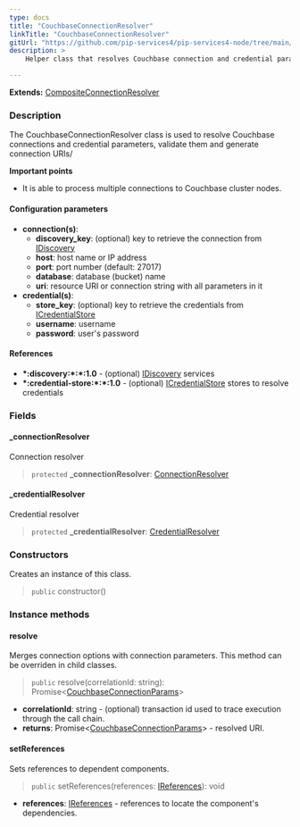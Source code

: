```yaml
---
type: docs
title: "CouchbaseConnectionResolver"
linkTitle: "CouchbaseConnectionResolver"
gitUrl: "https://github.com/pip-services4/pip-services4-node/tree/main/pip-services4-couchbase-node"
description: >
    Helper class that resolves Couchbase connection and credential parameters, validates them and generates a connection URI.

---
```


**Extends:** [CompositeConnectionResolver](../../../components/connect/composite_connection_resolver)

### Description
The CouchbaseConnectionResolver class is used to resolve Couchbase connections and credential parameters, validate them and generate connection URIs/

**Important points**

- It is able to process multiple connections to Couchbase cluster nodes.


#### Configuration parameters

- **connection(s)**:
    - **discovery_key**: (optional) key to retrieve the connection from [IDiscovery](../../../components/connect/idiscovery)
    - **host**: host name or IP address
    - **port**: port number (default: 27017)
    - **database**: database (bucket) name
    - **uri**: resource URI or connection string with all parameters in it
- **credential(s)**:
    - **store_key**: (optional) key to retrieve the credentials from [ICredentialStore](../../../components/auth/icredential_store)
    - **username**: username
    - **password**: user's password


#### References
- **\*:discovery:\*:\*:1.0** - (optional) [IDiscovery](../../../components/connect/idiscovery) services
- **\*:credential-store:\*:\*:1.0** - (optional) [ICredentialStore](../../../components/auth/icredential_store) stores to resolve credentials


### Fields

<span class="hide-title-link">

#### _connectionResolver
Connection resolver
> `protected` **_connectionResolver**: [ConnectionResolver](../../../components/connect/connection_resolver) 

#### _credentialResolver
Credential resolver
> `protected` **_credentialResolver**: [CredentialResolver](../../../components/auth/credential_resolver) 

</span>


### Constructors
Creates an instance of this class.
> `public` constructor()

### Instance methods


#### resolve
Merges connection options with connection parameters. 
This method can be overriden in child classes.

> `public` resolve(correlationId: string): Promise<[CouchbaseConnectionParams](../couchbase_connection_params)>

- **correlationId**: string - (optional) transaction id used to trace execution through the call chain.
- **returns**: Promise<[CouchbaseConnectionParams](../couchbase_connection_params)> - resolved URI.


#### setReferences
Sets references to dependent components.

> `public` setReferences(references: [IReferences](../../../commons/refer/ireferences)): void

- **references**: [IReferences](../../../commons/refer/ireferences) - references to locate the component's dependencies.
